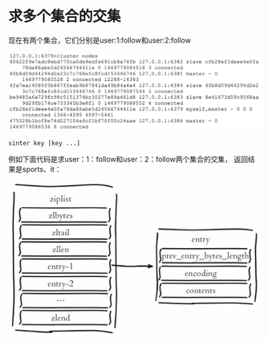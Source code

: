# 求多个集合的交集

现在有两个集合，它们分别是user:1:follow和user:2:follow

![](../../.gitbook/assets/image%20%28107%29.png)

```text
sinter key [key ...]
```

例如下面代码是求user：1：follow和user：2：follow两个集合的交集， 返回结果是sports、it：

![](../../.gitbook/assets/image%20%28120%29.png)

